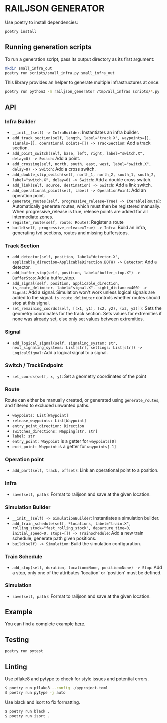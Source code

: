 # RAILJSON GENERATOR

Use poetry to install dependencies:

```sh
poetry install
```

## Running generation scripts

To run a generation script, pass its output directory as its first argument:

```sh
mkdir small_infra_out
poetry run scripts/small_infra.py small_infra_out
```

This library provides an helper to generate multiple infrastructures at once:

```sh
poetry run python3 -m railjson_generator /tmp/all_infras scripts/*.py
```

## API

### Infra Builder

- `__init__(self) -> InfraBuilder`: Instantiates an infra builder.
- `add_track_section(self, length, label="track.X", waypoints=[], signals=[], operational_points=[]) -> TrackSection`: Add a track section.
- `add_point_switch(self, base, left, right, label="switch.X", delay=0) -> Switch`: Add a point.
- `add_crossing(self, north, south, east, west, label="switch.X", delay=0) -> Switch`: Add a cross switch.
- `add_double_slip_switch(self, north_1, north_2, south_1, south_2, label="switch.X", delay=0) -> Switch`: Add a double cross switch.
- `add_link(self, source, destination) -> Switch`: Add a link switch.
- `add_operational_point(self, label) -> OperationPoint`: Add an operation point.
- `generate_routes(self, progressive_release=True) -> Iterable[Route]`: Automatically generate routes, which must then be registered manually. When progressive_release is true, release points are added for all intermediate zones.
- `register_route(self, route: Route)`: Register a route
- `build(self, progressive_release=True) -> Infra`: Build an infra, generating tvd sections, routes and missing bufferstops.

### Track Section

- `add_detector(self, position, label="detector.X", applicable_direction=ApplicableDirection.BOTH) -> Detector`: Add a detector.
- `add_buffer_stop(self, position, label="buffer_stop.X") -> BufferStop`: Add a buffer_stop.
- `add_signal(self, position, applicable_direction, is_route_delimiter, label="signal.X", sight_distance=400) -> Signal`: Add a signal. Simulation won't work unless logical signals are added to the signal. `is_route_delimiter` controls whether routes should stop at this signal.
- `set_remaining_coords(self, [(x1, y1), (x2, y2), (x3, y3)])`: Sets the geometry coordinates for the track section. Sets values for extremities if none was already set, else only set values between extremities.

### Signal

- `add_logical_signal(self, signaling_system: str, next_signaling_systems: List[str], settings: List[str]) -> LogicalSignal`: Add a logical signal to a signal.

### Switch / TrackEndpoint

- `set_coords(self, x, y)`: Set a geometry coordinates of the point

### Route

Route can either be manually created, or generated using `generate_routes`, and filtered to excluded unwanted paths.

- `waypoints: List[Waypoint]`
- `release_waypoints: List[Waypoint]`
- `entry_point_direction: Direction`
- `switches_directions: Mapping[str, str]`
- `label: str`
- `entry_point: Waypoint` is a getter for `waypoints[0]`
- `exit_point: Waypoint` is a getter for `waypoints[-1]`

### Operation point

- `add_part(self, track, offset)`: Link an operational point to a position.

### Infra

- `save(self, path)`: Format to railjson and save at the given location.

### Simulation Builder

- `__init__(self) -> SimulationBuilder`: Instantiates a simulation builder.
- `add_train_schedule(self, *locations, label="train.X", rolling_stock="fast_rolling_stock", departure_time=0, initial_speed=0, stops=[]) -> TrainSchedule`: Add a new train schedule, generate path given positions.
- `build(self) -> Simulation`: Build the simulation configuration.

### Train Schedule

- `add_stop(self, duration, location=None, position=None) -> Stop`: Add a stop, only one of the attributes 'location' or 'position' must be defined.

### Simulation

- `save(self, path)`: Format to railjson and save at the given location.

## Example

You can find a complete example [here](./railjson_generator/scripts/examples/example_script.py).

## Testing

```sh
poetry run pytest
```

## Linting

Use pflake8 and pytype to check for style issues and potential errors.

```sh
$ poetry run pflake8 --config ./pyproject.toml
$ poetry run pytype -j auto
```

Use black and isort to fix formatting.

```sh
$ poetry run black .
$ poetry run isort .
```
